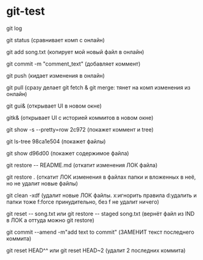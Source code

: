 # git-test

git log

git status
(сравнивает комп с онлайн)

git add song.txt
(копирует мой новый файл в онлайн)

git commit -m "comment_text"
(добавляет коммент)

git push
(кидает изменения в онлайн)

git pull
(сразу делает git fetch & git merge: тянет на комп изменения из онлайн)

git gui&
(открывает UI в новом окне)

gitk&
(открывает UI с историей коммитов в новом окне)

git show -s --pretty=row 2c972
(покажет коммент и tree)

git ls-tree 98ca1e504
(покажет файлы)

git show d96d00
(покажет содержимое файла)

git restore -- README.md
(откатит изменения ЛОК файла)

git restore .
(откатит ЛОК изменения в файлах папки и вложенных в неё, но не удалит новые файлы)

git clean -xdf
(удалит новые ЛОК файлы.
x:игнорить правила
d:удалить и папки тоже
f:force принудительно, без f не удалит ничего)

git reset -- song.txt
или
git restore -- staged song.txt
(вернёт файл из IND в ЛОК а оттуда можно git restore)

git commit --amend -m"add text to commit"
(ЗАМЕНИТ текст последнего коммита)

 git reset HEAD^^
 или
 git reset HEAD~2
 (удалит 2 последних коммита)